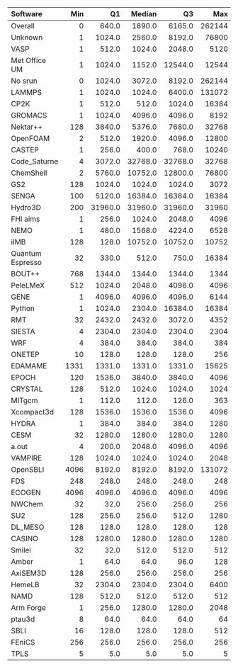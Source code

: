 | Software         |   Min |      Q1 |   Median |      Q3 |    Max |   Jobs |     Nodeh |   PercentUse |   Users |   Projects |
|:-----------------|------:|--------:|---------:|--------:|-------:|-------:|----------:|-------------:|--------:|-----------:|
| Overall          |     0 |   640.0 |   1890.0 |  6165.0 | 262144 | 342711 | 1453927.6 |        100.0 |     647 |        103 |
| Unknown          |     1 |  1024.0 |   2560.0 |  8192.0 |  76800 | 116697 |  254059.8 |         17.5 |     282 |         75 |
| VASP             |     1 |   512.0 |   1024.0 |  2048.0 |   5120 |  19799 |  238864.0 |         16.4 |     104 |         13 |
| Met Office UM    |     1 |  1024.0 |   1152.0 | 12544.0 |  12544 |  10096 |  192109.5 |         13.2 |      36 |          4 |
| No srun          |     0 |  1024.0 |   3072.0 |  8192.0 | 262144 |  20484 |  159180.4 |         10.9 |     424 |         75 |
| LAMMPS           |     1 |  1024.0 |   1024.0 |  6400.0 | 131072 |   7476 |   96183.3 |          6.6 |      35 |         13 |
| CP2K             |     1 |   512.0 |    512.0 |  1024.0 |  16384 |  29449 |   75225.4 |          5.2 |      38 |          9 |
| GROMACS          |     1 |  1024.0 |   4096.0 |  4096.0 |   8192 |   5071 |   49411.5 |          3.4 |      27 |          4 |
| Nektar++         |   128 |  3840.0 |   5376.0 |  7680.0 |  32768 |    254 |   47340.2 |          3.3 |       9 |          2 |
| OpenFOAM         |     2 |   512.0 |   1920.0 |  4096.0 |  12800 |    925 |   46117.7 |          3.2 |      31 |         11 |
| CASTEP           |     1 |   256.0 |    400.0 |   768.0 |  10240 |  10172 |   34320.4 |          2.4 |      34 |          8 |
| Code_Saturne     |     4 |  3072.0 |  32768.0 | 32768.0 |  32768 |     66 |   29819.8 |          2.1 |       6 |          4 |
| ChemShell        |     2 |  5760.0 |  10752.0 | 12800.0 |  76800 |    358 |   25579.8 |          1.8 |       8 |          3 |
| GS2              |   128 |  1024.0 |   1024.0 |  1024.0 |   3072 |    841 |   19921.0 |          1.4 |       5 |          2 |
| SENGA            |   100 |  5120.0 |  16384.0 | 16384.0 |  16384 |    116 |   17590.3 |          1.2 |       4 |          3 |
| Hydro3D          |   200 | 31960.0 |  31960.0 | 31960.0 |  31960 |     14 |   17208.0 |          1.2 |       4 |          2 |
| FHI aims         |     1 |   256.0 |   1024.0 |  2048.0 |   4096 |  16593 |   15094.0 |          1.0 |      18 |          5 |
| NEMO             |     1 |   480.0 |   1568.0 |  4224.0 |   6528 |   6490 |   13138.9 |          0.9 |      17 |          2 |
| iIMB             |   128 |   128.0 |  10752.0 | 10752.0 |  10752 |    683 |   12552.0 |          0.9 |       3 |          2 |
| Quantum Espresso |    32 |   330.0 |    512.0 |   750.0 |  16384 |   2365 |   12331.9 |          0.8 |      12 |          4 |
| BOUT++           |   768 |  1344.0 |   1344.0 |  1344.0 |   1344 |     54 |   10321.5 |          0.7 |       1 |          1 |
| PeleLMeX         |   512 |  1024.0 |   2048.0 |  4096.0 |   4096 |     33 |    8797.4 |          0.6 |       2 |          1 |
| GENE             |     1 |  4096.0 |   4096.0 |  4096.0 |   6144 |    367 |    8312.7 |          0.6 |      10 |          2 |
| Python           |     1 |  1024.0 |   2304.0 | 16384.0 |  16384 |  84052 |    7785.9 |          0.5 |      32 |         17 |
| RMT              |    32 |  2432.0 |   2432.0 |  3072.0 |   4352 |    115 |    7320.5 |          0.5 |       4 |          1 |
| SIESTA           |     4 |  2304.0 |   2304.0 |  2304.0 |   2304 |    289 |    7099.5 |          0.5 |       1 |          1 |
| WRF              |     4 |   384.0 |    384.0 |   384.0 |    384 |    146 |    6703.0 |          0.5 |       5 |          3 |
| ONETEP           |    10 |   128.0 |    128.0 |   128.0 |    256 |    409 |    5389.2 |          0.4 |       7 |          1 |
| EDAMAME          |  1331 |  1331.0 |   1331.0 |  1331.0 |  15625 |     52 |    4875.7 |          0.3 |       2 |          1 |
| EPOCH            |   120 |  1536.0 |   3840.0 |  3840.0 |   4096 |    344 |    4871.3 |          0.3 |       5 |          1 |
| CRYSTAL          |   128 |   512.0 |   1024.0 |  1024.0 |   1024 |    128 |    4528.2 |          0.3 |       2 |          2 |
| MITgcm           |     1 |   112.0 |    112.0 |   126.0 |    363 |   5811 |    3934.7 |          0.3 |      10 |          3 |
| Xcompact3d       |   128 |  1536.0 |   1536.0 |  1536.0 |   4096 |    101 |    3199.6 |          0.2 |       5 |          3 |
| HYDRA            |     1 |   384.0 |    384.0 |   384.0 |   1280 |    389 |    2986.7 |          0.2 |       8 |          6 |
| CESM             |    32 |  1280.0 |   1280.0 |  1280.0 |   1280 |     98 |    2820.4 |          0.2 |       8 |          2 |
| a.out            |     4 |   200.0 |   2048.0 |  4096.0 |   4096 |    185 |    1850.7 |          0.1 |       6 |          4 |
| VAMPIRE          |   128 |  1024.0 |   1024.0 |  1024.0 |   2048 |     93 |    1762.9 |          0.1 |       5 |          3 |
| OpenSBLI         |  4096 |  8192.0 |   8192.0 |  8192.0 | 131072 |      4 |    1454.5 |          0.1 |       2 |          2 |
| FDS              |   248 |   248.0 |    248.0 |   248.0 |    248 |     20 |     952.6 |          0.1 |       1 |          1 |
| ECOGEN           |  4096 |  4096.0 |   4096.0 |  4096.0 |   4096 |      2 |     777.1 |          0.1 |       1 |          1 |
| NWChem           |    32 |    32.0 |    256.0 |   256.0 |    256 |   1374 |     775.1 |          0.1 |       7 |          3 |
| SU2              |   128 |   256.0 |    256.0 |   512.0 |   1280 |    140 |     715.9 |          0.0 |       3 |          1 |
| DL_MESO          |   128 |   128.0 |    128.0 |   128.0 |    128 |     10 |     204.0 |          0.0 |       1 |          1 |
| CASINO           |   128 |  1280.0 |   1280.0 |  1280.0 |   1280 |     20 |     125.3 |          0.0 |       1 |          1 |
| Smilei           |    32 |    32.0 |    512.0 |   512.0 |    512 |     71 |      91.4 |          0.0 |       2 |          1 |
| Amber            |     1 |    64.0 |     64.0 |    96.0 |    128 |     60 |      76.4 |          0.0 |       2 |          1 |
| AxiSEM3D         |   128 |   256.0 |    256.0 |   256.0 |    256 |     95 |      73.6 |          0.0 |       1 |          1 |
| HemeLB           |    32 |  2304.0 |   2304.0 |  2304.0 |   6400 |     18 |      31.0 |          0.0 |       1 |          1 |
| NAMD             |   128 |   512.0 |    512.0 |   512.0 |    512 |      4 |      25.1 |          0.0 |       2 |          2 |
| Arm Forge        |     1 |   256.0 |   1280.0 |  1280.0 |   2048 |     93 |      10.7 |          0.0 |       7 |          6 |
| ptau3d           |     8 |    64.0 |     64.0 |    64.0 |     64 |     55 |       6.8 |          0.0 |       1 |          1 |
| SBLI             |    16 |   128.0 |    128.0 |   128.0 |    512 |    121 |       0.5 |          0.0 |       2 |          1 |
| FEniCS           |   256 |   256.0 |    256.0 |   256.0 |    256 |      1 |       0.0 |          0.0 |       1 |          1 |
| TPLS             |     5 |     5.0 |      5.0 |     5.0 |      5 |      8 |       0.0 |          0.0 |       1 |          1 |